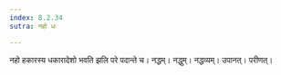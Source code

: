 ```yaml
---
index: 8.2.34
sutra: नहो धः

---
```

नहो हकारस्य धकारादेशो भवति झलि परे पदान्ते च। नद्धम्। नद्धुम्। नद्धव्यम्। उपानत्। परीणत्।